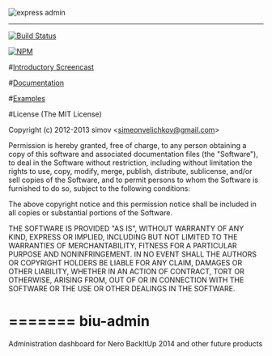 ![express admin][1]

<hr />

[![Build Status](https://travis-ci.org/simov/express-admin.png)](https://travis-ci.org/simov/express-admin)

[![NPM](https://nodei.co/npm/express-admin.png?downloads=true)](https://nodei.co/npm/express-admin/)

#[Introductory Screencast][2]

#[Documentation][3]

#[Examples][4]

#License
(The MIT License)

Copyright (c) 2012-2013 simov &lt;simeonvelichkov@gmail.com&gt;

Permission is hereby granted, free of charge, to any person obtaining a copy of this software and associated documentation files (the "Software"), to deal in the Software without restriction, including without limitation the rights to use, copy, modify, merge, publish, distribute, sublicense, and/or sell copies of the Software, and to permit persons to whom the Software is furnished to do so, subject to the following conditions:

The above copyright notice and this permission notice shall be included in all copies or substantial portions of the Software.

THE SOFTWARE IS PROVIDED "AS IS", WITHOUT WARRANTY OF ANY KIND, EXPRESS OR IMPLIED, INCLUDING BUT NOT LIMITED TO THE WARRANTIES OF MERCHANTABILITY, FITNESS FOR A PARTICULAR PURPOSE AND NONINFRINGEMENT. IN NO EVENT SHALL THE AUTHORS OR COPYRIGHT HOLDERS BE LIABLE FOR ANY CLAIM, DAMAGES OR OTHER LIABILITY, WHETHER IN AN ACTION OF CONTRACT, TORT OR OTHERWISE, ARISING FROM, OUT OF OR IN CONNECTION WITH THE SOFTWARE OR THE USE OR OTHER DEALINGS IN THE SOFTWARE.

  [1]: http://i.imgur.com/rd1cqPv.png
  [2]: http://www.youtube.com/watch?v=1CdoCB96QNk
  [3]: http://simov.github.io/express-admin-site/
  [4]: http://github.com/simov/express-admin-examples/
=======
biu-admin
=========

Administration dashboard for Nero BackItUp 2014 and other future products
